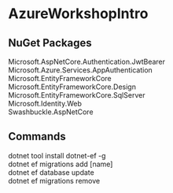 # AzureWorkshopIntro
 
## NuGet Packages
Microsoft.AspNetCore.Authentication.JwtBearer <br>
Microsoft.Azure.Services.AppAuthentication <br>
Microsoft.EntityFrameworkCore <br>
Microsoft.EntityFrameworkCore.Design <br>
Microsoft.EntityFrameworkCore.SqlServer <br>
Microsoft.Identity.Web <br>
Swashbuckle.AspNetCore <br>
 
## Commands
dotnet tool install dotnet-ef -g <br>
dotnet ef migrations add [name] <br>
dotnet ef database update <br>
dotnet ef migrations remove <br>

